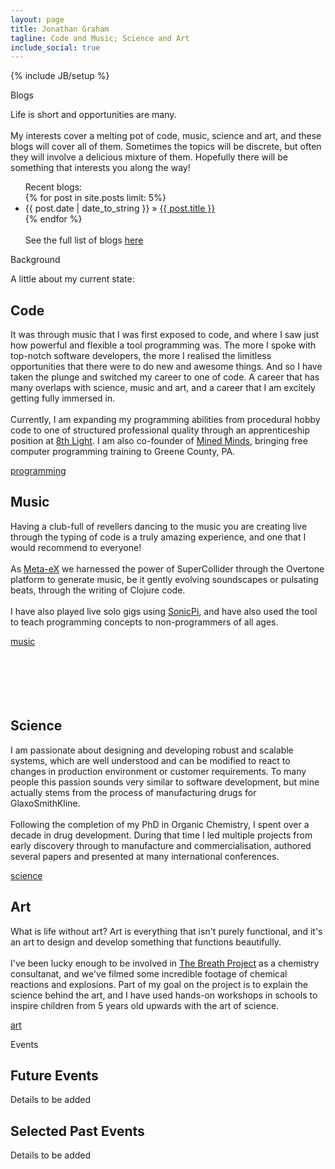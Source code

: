 ```yaml
---
layout: page
title: Jonathan Graham
tagline: Code and Music; Science and Art
include_social: true
---
```

{% include JB/setup %}

<section id="research" class="centered">
  <p class="section-title"><span>Blogs</span></p>
  <p>Life is short and opportunities are many.<br><br> My interests cover a melting pot of code, music, science and art, and these blogs will cover all of them. Sometimes the topics will be discrete, but often they will involve a delicious mixture of them. Hopefully there will be something that interests you along the way!</p>
</section>
<section>
  <ul class="research">
    Recent blogs:<br> 
    {% for post in site.posts limit: 5%}
      <li><span>{{ post.date | date_to_string }}</span> &raquo; <a href="{{ post.url }}">{{ post.title }}</a></li>
    {% endfor %}
    <br><br>See the full list of blogs <a href="blog.html">here</a>
  </ul>
</section>
<section id="research" class="centered">
  <p class="section-title"><span>Background</span></p>
  <p>A little about my current state:</p>
  <article class="research-item">
    <h2>Code</h2>
    <p>It was through music that I was first exposed to code, and where I saw just how powerful and flexible a tool programming was. The more I spoke with top-notch software developers, the more I realised the limitless opportunities that there were to do new and awesome things. And so I have taken the plunge and switched my career to one of code. A career that has many overlaps with science, music and art, and a career that I am excitely getting fully immersed in. <br><br> Currently, I am expanding my programming abilities from procedural hobby code to one of structured professional quality through an apprenticeship position at <a href="http://8thlight.com">8th Light</a>. I am also co-founder of <a href="https://www.facebook.com/MinedMinds">Mined Minds</a>, bringing free computer programming training to Greene County, PA. </p>
    <div class="more">
      <a href="code.html" class="button">programming</a>
    </div>
  </article>
  <article class="research-item">
    <h2>Music</h2>
    <p>Having a club-full of revellers dancing to the music you are creating live through the typing of code is a truly amazing experience, and one that I would recommend to everyone! <br><br>As <a href="http://meta-ex.com">Meta-eX</a> we harnessed the power of SuperCollider through the Overtone platform to generate music, be it gently evolving soundscapes or pulsating beats, through the writing of Clojure code. <br><br>I have also played live solo gigs using <a href="http://sonic-pi.net">SonicPi</a>, and have also used the tool to teach programming concepts to non-programmers of all ages.</p>
    <div class="more">
      <a href="music.html/" class="button">music</a>
      <br><br><br><br><br><br>
    </div>
  </article>
  <article class="research-item">
    <h2>Science</h2>
    <p>I am passionate about designing and developing robust and scalable systems, which are well understood and can be modified to react to changes in production environment or customer requirements. To many people this passion sounds very similar to software development, but mine actually stems from the process of manufacturing drugs for GlaxoSmithKline.<br><br>Following the completion of my PhD in Organic Chemistry, I spent over a decade in drug development. During that time I led multiple projects from early discovery through to manufacture and commercialisation, authored several papers and presented at many international conferences.   </p>
    <div class="more">
      <a href="science.html" class="button">science</a>
    </div>
  </article>
  <article class="research-item">
    <h2>Art</h2>
    <p>What is life without art? Art is everything that isn't purely functional, and it's an art to design and develop something that functions beautifully.<br><br> I've been lucky enough to be involved in <a href="http://www.breathproject.net">The Breath Project</a> as a chemistry consultanat, and we've filmed some incredible footage of chemical reactions and explosions. Part of my goal on the project is to explain the science behind the art, and I have used hands-on workshops in schools to inspire children from 5 years old upwards with the art of science.</p>
    <div class="more">
      <a href="art.html" class="button">art</a>
    </div>
  </article>
</section>

<section id="events" class="centered">
  <p class="section-title"><span>Events</span></p>
  <article class="research-item">
    <h2>Future Events</h2>
    <p>Details to be added </p>
  </article>
  <article class="research-item">
    <h2>Selected Past Events</h2>
    <p>Details to be added</p>
  </article>
</section>

